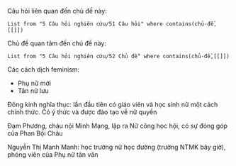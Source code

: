Câu hỏi liên quan đến chủ đề này:
```dataview
List from "5 Câu hỏi nghiên cứu/51 Câu hỏi" where contains(chủ-đề,[[]]) 
```

Chủ đề quan tâm đến chủ đề này:
```dataview
List from "5 Câu hỏi nghiên cứu/52 Chủ đề" where contains(chủ-đề,[[]]) 
```
Các cách dịch feminism:
- Phụ nữ mới
- Tân nữ lưu

Đông kinh nghĩa thục: lần đầu tiên có giáo viên và học sinh nữ một cách chính thức. Có ý thức và được đào tạo về nữ quyền

Đạm Phương, cháu nội Minh Mạng, lập ra Nữ công học hội, có sự đóng góp của Phan Bội Châu

Nguyễn Thị Manh Manh: học trường nữ học đường (trường NTMK bây giờ), phóng viên của Phụ nữ tân văn